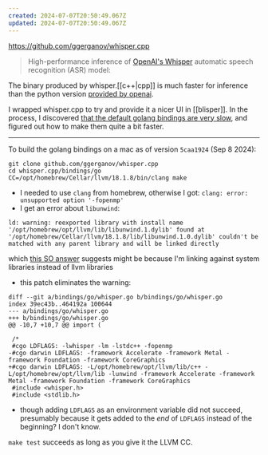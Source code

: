 ```yaml
---
created: 2024-07-07T20:50:49.067Z
updated: 2024-07-07T20:50:49.067Z
---
```

https://github.com/ggerganov/whisper.cpp

> High-performance inference of [OpenAI's Whisper](https://github.com/openai/whisper) automatic speech recognition (ASR) model:

The binary produced by whisper.[[c++|cpp]] is much faster for inference than the python version [provided by openai](https://github.com/openai/whisper).

I wrapped whisper.cpp to try and provide it a nicer UI in [[blisper]]. In the process, I discovered [that the default golang bindings are very slow](https://github.com/ggerganov/whisper.cpp/discussions/312#discussioncomment-6307234), and figured out how to make them quite a bit faster.

---

To build the golang bindings on a mac as of version `5caa1924` (Sep 8 2024):

```
git clone github.com/ggerganov/whisper.cpp
cd whisper.cpp/bindings/go
CC=/opt/homebrew/Cellar/llvm/18.1.8/bin/clang make
```

- I needed to use `clang` from homebrew, otherwise I got: `clang: error: unsupported option '-fopenmp'`
- I get an error about `libunwind`:
```
ld: warning: reexported library with install name '/opt/homebrew/opt/llvm/lib/libunwind.1.dylib' found at '/opt/homebrew/Cellar/llvm/18.1.8/lib/libunwind.1.0.dylib' couldn't be matched with any parent library and will be linked directly
```

which [this SO answer](https://stackoverflow.com/a/78903114) suggests might be because I'm linking against system libraries instead of llvm libraries
- this patch eliminates the warning:

```
diff --git a/bindings/go/whisper.go b/bindings/go/whisper.go
index 39ec43b..464192a 100644
--- a/bindings/go/whisper.go
+++ b/bindings/go/whisper.go
@@ -10,7 +10,7 @@ import (
 
 /*
 #cgo LDFLAGS: -lwhisper -lm -lstdc++ -fopenmp
-#cgo darwin LDFLAGS: -framework Accelerate -framework Metal -framework Foundation -framework CoreGraphics
+#cgo darwin LDFLAGS: -L/opt/homebrew/opt/llvm/lib/c++ -L/opt/homebrew/opt/llvm/lib -lunwind -framework Accelerate -framework Metal -framework Foundation -framework CoreGraphics
 #include <whisper.h>
 #include <stdlib.h>
```
- though adding `LDFLAGS` as an environment variable did not succeed, presumably because it gets added to the _end_ of `LDFLAGS` instead of the beginning? I don't know.

`make test` succeeds as long as you give it the LLVM CC.